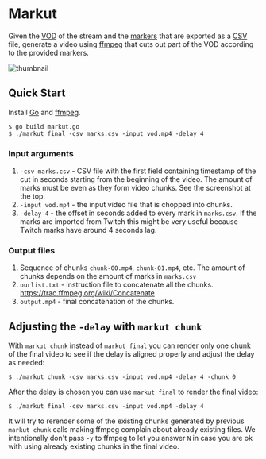 # Markut

Given the [VOD](https://help.twitch.tv/s/article/video-on-demand) of the stream and the [markers](https://help.twitch.tv/s/article/creating-highlights-and-stream-markers) that are exported as a [CSV](https://en.wikipedia.org/wiki/Comma-separated_values) file, generate a video using [ffmpeg](https://www.ffmpeg.org/) that cuts out part of the VOD according to the provided markers.

![thumbnail](https://i.imgur.com/shk7eqG.png)

## Quick Start

Install [Go](https://golang.org/) and [ffmpeg](https://www.ffmpeg.org/).

```console
$ go build markut.go
$ ./markut final -csv marks.csv -input vod.mp4 -delay 4
```

### Input arguments

1. `-csv marks.csv` - CSV file with the first field containing timestamp of the cut in seconds starting from the beginning of the video. The amount of marks must be even as they form video chunks. See the screenshot at the top.
2. `-input vod.mp4` - the input video file that is chopped into chunks.
3. `-delay 4` - the offset in seconds added to every mark in `marks.csv`. If the marks are imported from Twitch this might be very useful because Twitch marks have around 4 seconds lag.

### Output files

1. Sequence of chunks `chunk-00.mp4`, `chunk-01.mp4`, etc. The amount of chunks depends on the amount of marks in `marks.csv`
2. `ourlist.txt` - instruction file to concatenate all the chunks. https://trac.ffmpeg.org/wiki/Concatenate
3. `output.mp4` - final concatenation of the chunks.

## Adjusting the `-delay` with `markut chunk`

With `markut chunk` instead of `markut final` you can render only one chunk of the final video to see if the delay is aligned properly and adjust the delay as needed:

```console
$ ./markut chunk -csv marks.csv -input vod.mp4 -delay 4 -chunk 0
```

After the delay is chosen you can use `markut final` to render the final video:

```console
$ ./markut final -csv marks.csv -input vod.mp4 -delay 4
```

It will try to rerender some of the existing chunks generated by previous `markut chunk` calls making ffmpeg complain about already existing files. We intentionally don't pass `-y` to ffmpeg to let you answer `N` in case you are ok with using already existing chunks in the final video.
